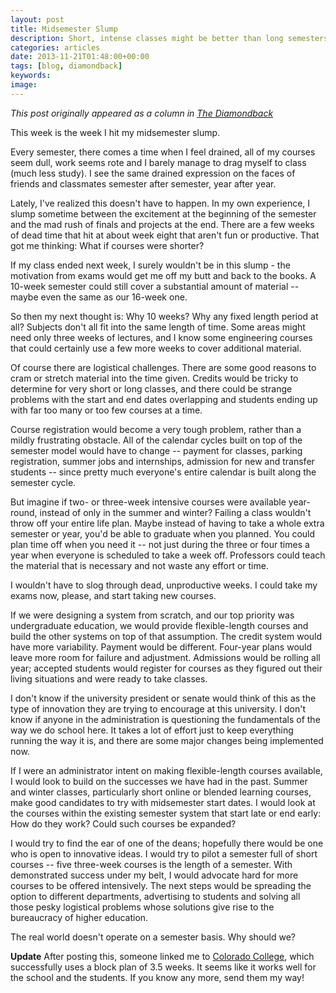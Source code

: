 ```yaml
---
layout: post
title: Midsemester Slump
description: Short, intense classes might be better than long semesters of divided attention
categories: articles
date: 2013-11-21T01:48:00+00:00
tags: [blog, diamondback]
keywords:
image:
---
```

*This post originally appeared as a column in [The Diamondback](http://www.diamondbackonline.com/opinion/article_f4b3cf78-5278-11e3-ab2b-0019bb30f31a.html)*

This week is the week I hit my midsemester slump.

Every semester, there comes a time when I feel drained, all of my courses seem dull, work seems rote and I barely manage to drag myself to class (much less study). I see the same drained expression on the faces of friends and classmates semester after semester, year after year.

Lately, I've realized this doesn't have to happen. In my own experience, I slump sometime between the excitement at the beginning of the semester and the mad rush of finals and projects at the end. There are a few weeks of dead time that hit at about week eight that aren't fun or productive. That got me thinking: What if courses were shorter?

If my class ended next week, I surely wouldn't be in this slump - the motivation from exams would get me off my butt and back to the books. A 10-week semester could still cover a substantial amount of material -- maybe even the same as our 16-week one.

So then my next thought is: Why 10 weeks? Why any fixed length period at all? Subjects don't all fit into the same length of time. Some areas might need only three weeks of lectures, and I know some engineering courses that could certainly use a few more weeks to cover additional material.

Of course there are logistical challenges. There are some good reasons to cram or stretch material into the time given. Credits would be tricky to determine for very short or long classes, and there could be strange problems with the start and end dates overlapping and students ending up with far too many or too few courses at a time.

Course registration would become a very tough problem, rather than a mildly frustrating obstacle. All of the calendar cycles built on top of the semester model would have to change -- payment for classes, parking registration, summer jobs and internships, admission for new and transfer students -- since pretty much everyone's entire calendar is built along the semester cycle.

But imagine if two- or three-week intensive courses were available year-round, instead of only in the summer and winter? Failing a class wouldn't throw off your entire life plan. Maybe instead of having to take a whole extra semester or year, you'd be able to graduate when you planned. You could plan time off when you need it -- not just during the three or four times a year when everyone is scheduled to take a week off. Professors could teach the material that is necessary and not waste any effort or time.

I wouldn't have to slog through dead, unproductive weeks. I could take my exams now, please, and start taking new courses.

If we were designing a system from scratch, and our top priority was undergraduate education, we would provide flexible-length courses and build the other systems on top of that assumption. The credit system would have more variability. Payment would be different. Four-year plans would leave more room for failure and adjustment. Admissions would be rolling all year; accepted students would register for courses as they figured out their living situations and were ready to take classes.

I don't know if the university president or senate would think of this as the type of innovation they are trying to encourage at this university. I don't know if anyone in the administration is questioning the fundamentals of the way we do school here. It takes a lot of effort just to keep everything running the way it is, and there are some major changes being implemented now.

If I were an administrator intent on making flexible-length courses available, I would look to build on the successes we have had in the past. Summer and winter classes, particularly short online or blended learning courses, make good candidates to try with midsemester start dates. I would look at the courses within the existing semester system that start late or end early: How do they work? Could such courses be expanded?

I would try to find the ear of one of the deans; hopefully there would be one who is open to innovative ideas. I would try to pilot a semester full of short courses -- five three-week courses is the length of a semester. With demonstrated success under my belt, I would advocate hard for more courses to be offered intensively. The next steps would be spreading the option to different departments, advertising to students and solving all those pesky logistical problems whose solutions give rise to the bureaucracy of higher education.

The real world doesn't operate on a semester basis. Why should we?

**Update**
After posting this, someone linked me to [Colorado College](https://www.coloradocollege.edu/basics/blockplan/), which successfully uses a block plan of 3.5 weeks. It seems like it works well for the school and the students. If you know any more, send them my way!